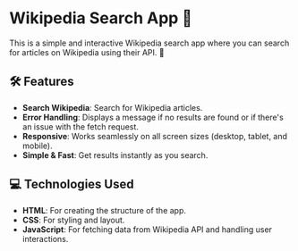 # Wikipedia Search App 🔎

This is a simple and interactive Wikipedia search app where you can search for articles on Wikipedia using their API. 🎉

## 🛠️ Features

- **Search Wikipedia**: Search for Wikipedia articles.
- **Error Handling**: Displays a message if no results are found or if there's an issue with the fetch request.
- **Responsive**: Works seamlessly on all screen sizes (desktop, tablet, and mobile).
- **Simple & Fast**: Get results instantly as you search.

## 💻 Technologies Used

- **HTML**: For creating the structure of the app.
- **CSS**: For styling and layout.
- **JavaScript**: For fetching data from Wikipedia API and handling user interactions.




